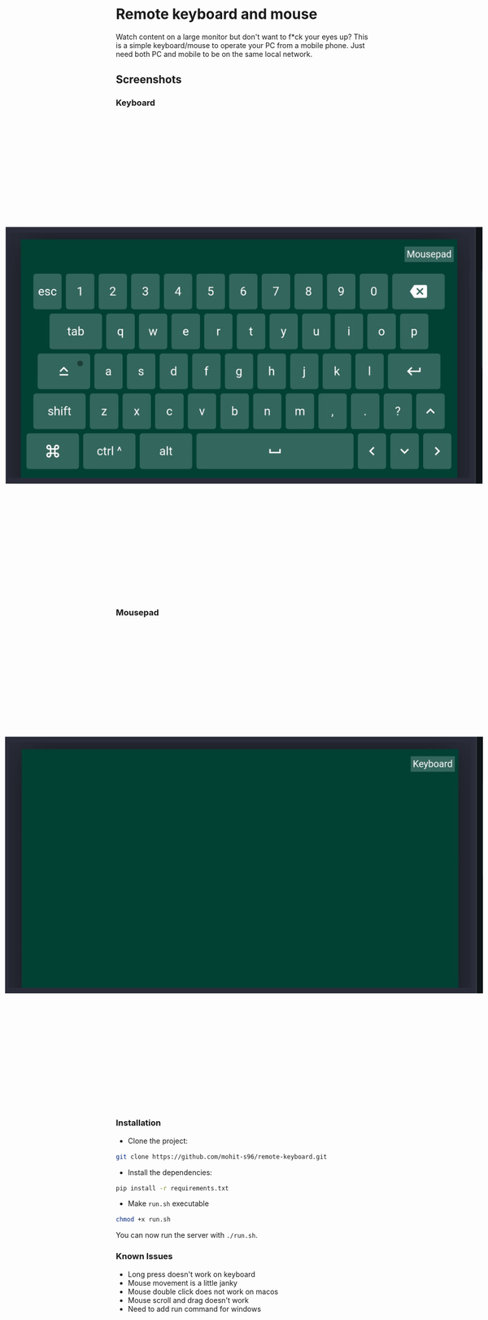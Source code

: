 # Remote keyboard and mouse

Watch content on a large monitor but don't want to f*ck your eyes up? This is a simple keyboard/mouse to operate your PC from a mobile phone. Just need both PC and mobile to be on the same local network.

<style>
    img{
        transform: rotate(90deg);
    }
</style>

## Screenshots

### Keyboard
<img src="screenshots/keyboard.jpeg" ro/>

### Mousepad
<img src="screenshots/mousepad.jpeg"/>

### Installation

 - Clone the project:
```sh
git clone https://github.com/mohit-s96/remote-keyboard.git
```
- Install the dependencies:
```sh
pip install -r requirements.txt
```
- Make `run.sh` executable
```sh
chmod +x run.sh
```

You can now run the server with `./run.sh`.

### Known Issues
- Long press doesn't work on keyboard
- Mouse movement is a little janky
- Mouse double click does not work on macos
- Mouse scroll and drag doesn't work
- Need to add run command for windows



